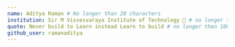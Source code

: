 ```yaml
---
name: Aditya Raman # No longer than 28 characters
institution: Sir M Visvesvaraya Institute of Technology 🚩 # no longer than 58 characters
quote: Never build to Learn instead Learn to build # no longer than 100 characters, avoid using quotes(") to guarantee the format remains the same.
github_user: ramanaditya
---
```

